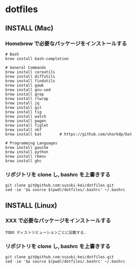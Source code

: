 # dotfiles

## INSTALL (Mac)

### Homebrew で必要なパッケージをインストールする

    # Bash
    brew install bash-completion

    # General Commands
    brew install coreutils
    brew install diffutils
    brew install findutils
    brew install gawk
    brew install gnu-sed
    brew install grep
    brew install rlwrap
    brew install jq
    brew install git
    brew install tig
    brew install watch
    brew install pwgen
    brew install figlet
    brew install nkf
    brew install bat        # https://github.com/sharkdp/bat

    # Programming Languages
    brew install gauche
    brew install python
    brew install rbenv
    brew install ghc

### リポジトリを clone し, bashrc を上書きする

    git clone git@github.com:suzuki-kei/dotfiles.git
    sed -ie '$a source $(pwd)/dotfiles/.bashrc' ~/.bashrc

## INSTALL (Linux)

### XXX で必要なパッケージをインストールする

    TODO ディストリビューションごとに記載する.

### リポジトリを clone し, bashrc を上書きする

    git clone git@github.com:suzuki-kei/dotfiles.git
    sed -ie '$a source $(pwd)/dotfiles/.bashrc' ~/.bashrc

